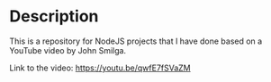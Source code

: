 # Description

This is a repository for NodeJS projects that I have done based on a YouTube video by John Smilga. 

Link to the video: https://youtu.be/qwfE7fSVaZM
